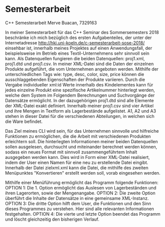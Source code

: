 # Semesterarbeit
C++ Semesterarbeit
Merve Buacan, 7329163

In  meiner  Semesterarbeit  für  das  C++ Seminar des Sommersemesters  2018 beschränke  ich  mich bezüglich des ersten Aufgabenteiles, der unter der Internetadresse http://hki.uni-koeln.de/c-semesterarbeit-sose-2018/ einsehbar ist, innerhalb meines Projektes auf einen Anwendungsfall, der beispielsweise im Betrieb eines Textil-Unternehmens sehr sinnvoll sein kann. Als Datenquellen fungieren die beiden Datenquellen: proj1.xml, proj1.dtd und proj1.csv. In meiner XML-Datei sind die Daten der
einzelnen  Produkte  aufgeführt,  die  vom  Unternehmen  angeboten  werden.  Mithilfe  der
unterschiedlichen Tags wie: type, desc, color, size, price  können die ausschlaggebenden Eigenschaften
der Produkte variieren. Durch die Vergabe individueller  xml:id  Werte innerhalb des Kindelementes
<product> kann für jedes einzelne Produkt eine spezifische Artikelnummer hinterlegt werden, welche
dem  System  im  Folgendem  Berechnungen  und  Suchvorgänge  der  Datensätze  ermöglicht.  In  der
dazugehörigen proj1.dtd sind alle Elemente der XML-Datei exakt definiert. Innerhalb meiner proj1.csv
sind vier Artikel und ihre Mengen in Textform als Lagerbestände aufgelistet. A1, A2 und A3 stehen in dieser
Datei für die verschiedenen Abteilungen, in welchen sich die Ware befindet.
  
Das  Ziel  meines  CLI  wird  sein,  für  das  Unternehmen  sinnvolle  und  hilfreiche  Funktionen  zu
ermöglichen,  die  die  Arbeit  mit  verschiedenen  Produkten  erleichtern  soll.  Die  hinterlegten
Informationen meiner beiden Datenquellen sollen  ausgelesen,  durchsucht  und
miteinander berechnet werden können, sodass ein neues Format mit sinnvoll zusammengeführtem
Inhalt ausgegeben werden kann. Dies wird in Form einer XML-Datei realisiert, indem der User einen Namen für eine neu zu erstellende Datei eingibt. Innerhalb der Datei zielxml.xml kann die Datei, die mithilfe des zweiten Menüpunktes "Konvertieren" erstellt werden soll, vorab eingesehen werden.

Mithilfe einer Menüführung ermöglicht das Programm folgende Funktionen:
OPTION 1: Die 1. Option ermöglicht das Auslesen von Lagerbeständen und ihren Lagerorten, sowie der Mengenangabe.
OPTION 2: Die zweite Option überführt die Inhalte der Datensätze in eine gemeinsame XML-Instanz.
OPTION 3: Die dritte Option hilft dem User, die Funktionen und den Sinn dieses Programmes zu verstehen. Hier sind alle relevanten       Informationen festgehalten.
OPTION 4: Die vierte und letzte Option beendet das Programm und löscht gleichzeitig den bisherigen Verlauf.
